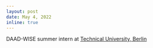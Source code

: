 ```yaml
---
layout: post
date: May 4, 2022
inline: true
---
```


DAAD-WISE summer intern at [Technical University, Berlin](https://www.tu.berlin/en/)
